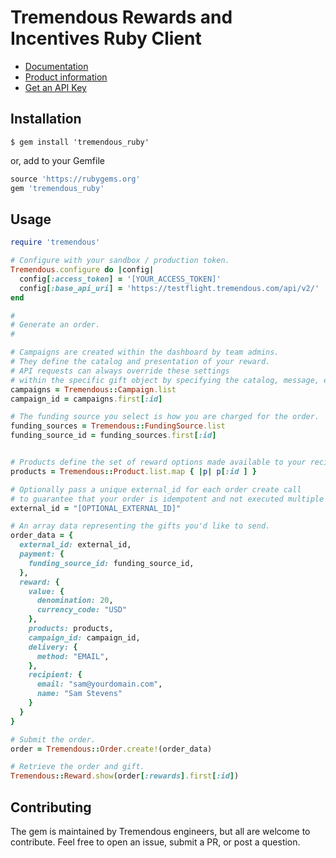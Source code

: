 # Tremendous Rewards and Incentives Ruby Client

- [Documentation](https://www.tremendous.com/docs)
- [Product information](https://www.tremendous.com)
- [Get an API Key](https://account.tremendous.com/rewards/auth/login)

Installation
------------

`$ gem install 'tremendous_ruby'`

or, add to your Gemfile

```ruby
source 'https://rubygems.org'
gem 'tremendous_ruby'
```

Usage
-----

```ruby
require 'tremendous'

# Configure with your sandbox / production token.
Tremendous.configure do |config|
  config[:access_token] = '[YOUR_ACCESS_TOKEN]'
  config[:base_api_uri] = 'https://testflight.tremendous.com/api/v2/'
end

#
# Generate an order.
#

# Campaigns are created within the dashboard by team admins.
# They define the catalog and presentation of your reward.
# API requests can always override these settings
# within the specific gift object by specifying the catalog, message, etc.
campaigns = Tremendous::Campaign.list
campaign_id = campaigns.first[:id]

# The funding source you select is how you are charged for the order.
funding_sources = Tremendous::FundingSource.list
funding_source_id = funding_sources.first[:id]


# Products define the set of reward options made available to your recipients
products = Tremendous::Product.list.map { |p| p[:id ] }

# Optionally pass a unique external_id for each order create call
# to guarantee that your order is idempotent and not executed multiple times.
external_id = "[OPTIONAL_EXTERNAL_ID]"

# An array data representing the gifts you'd like to send.
order_data = {
  external_id: external_id,
  payment: {
    funding_source_id: funding_source_id,
  },
  reward: {
    value: {
      denomination: 20,
      currency_code: "USD"
    },
    products: products,
    campaign_id: campaign_id,
    delivery: {
      method: "EMAIL",
    },
    recipient: {
      email: "sam@yourdomain.com",
      name: "Sam Stevens"
    }
  }
}

# Submit the order.
order = Tremendous::Order.create!(order_data)

# Retrieve the order and gift.
Tremendous::Reward.show(order[:rewards].first[:id])
```

Contributing
------------
The gem is maintained by Tremendous engineers, but all are welcome to contribute.
Feel free to open an issue, submit a PR, or post a question.
